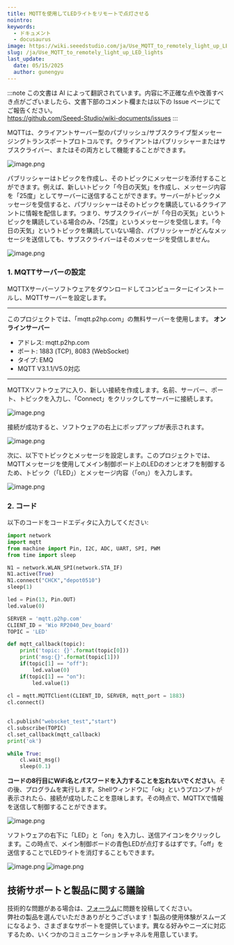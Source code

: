 ```yaml
---
title: MQTTを使用してLEDライトをリモートで点灯させる
nointro:
keywords:
  - ドキュメント
  - docusaurus
image: https://wiki.seeedstudio.com/ja/Use_MQTT_to_remotely_light_up_LED_lights/
slug: /ja/Use_MQTT_to_remotely_light_up_LED_lights
last_update:
  date: 05/15/2025
  author: gunengyu
---
```

:::note
この文書は AI によって翻訳されています。内容に不正確な点や改善すべき点がございましたら、文書下部のコメント欄または以下の Issue ページにてご報告ください。  
https://github.com/Seeed-Studio/wiki-documents/issues
:::

MQTTは、クライアントサーバー型のパブリッシュ/サブスクライブ型メッセージングトランスポートプロトコルです。クライアントはパブリッシャーまたはサブスクライバー、またはその両方として機能することができます。

![image.png](https://files.seeedstudio.com/wiki/Wio_RP2040_mini_Dev_Board-Onboard_Wifi/demo_10.png)

パブリッシャーはトピックを作成し、そのトピックにメッセージを添付することができます。例えば、新しいトピック「今日の天気」を作成し、メッセージ内容を「25度」としてサーバーに送信することができます。サーバーがトピックメッセージを受信すると、パブリッシャーはそのトピックを購読しているクライアントに情報を配信します。つまり、サブスクライバーが「今日の天気」というトピックを購読している場合のみ、「25度」というメッセージを受信します。「今日の天気」というトピックを購読していない場合、パブリッシャーがどんなメッセージを送信しても、サブスクライバーはそのメッセージを受信しません。

![image.png](https://files.seeedstudio.com/wiki/Wio_RP2040_mini_Dev_Board-Onboard_Wifi/demo_11.png)

### 1. MQTTサーバーの設定
MQTTXサーバーソフトウェアをダウンロードしてコンピューターにインストールし、MQTTサーバーを設定します。

---

このプロジェクトでは、「mqtt.p2hp.com」の無料サーバーを使用します。
**オンラインサーバー**

- アドレス: mqtt.p2hp.com
- ポート: 1883 (TCP), 8083 (WebSocket)
- タイプ: EMQ
- MQTT V3.1.1/V5.0対応

---

MQTTXソフトウェアに入り、新しい接続を作成します。名前、サーバー、ポート、トピックを入力し、「Connect」をクリックしてサーバーに接続します。

![image.png](https://files.seeedstudio.com/wiki/Wio_RP2040_mini_Dev_Board-Onboard_Wifi/demo_12.png)

接続が成功すると、ソフトウェアの右上にポップアップが表示されます。

![image.png](https://files.seeedstudio.com/wiki/Wio_RP2040_mini_Dev_Board-Onboard_Wifi/demo_13.png)

次に、以下でトピックとメッセージを設定します。このプロジェクトでは、MQTTメッセージを使用してメイン制御ボード上のLEDのオンとオフを制御するため、トピック（「LED」）とメッセージ内容（「on」）を入力します。

![image.png](https://files.seeedstudio.com/wiki/Wio_RP2040_mini_Dev_Board-Onboard_Wifi/demo_14.png)

### 2. コード
以下のコードをコードエディタに入力してください:
```python
import network
import mqtt
from machine import Pin, I2C, ADC, UART, SPI, PWM
from time import sleep

N1 = network.WLAN_SPI(network.STA_IF)
N1.active(True)
N1.connect("CHCK","depot0510")
sleep(1)

led = Pin(13, Pin.OUT)
led.value(0)

SERVER = 'mqtt.p2hp.com'
CLIENT_ID = 'Wio RP2040_Dev_board'
TOPIC = 'LED'

def mqtt_callback(topic):
    print('topic: {}'.format(topic[0]))
    print('msg:{}'.format(topic[1]))
    if(topic[1] == "off"):
        led.value(0)
    if(topic[1] == "on"):
        led.value(1)
    
cl = mqtt.MQTTClient(CLIENT_ID, SERVER, mqtt_port = 1883)
cl.connect()

    
cl.publish("webscket_test","start")
cl.subscribe(TOPIC)
cl.set_callback(mqtt_callback)
print('ok')

while True:
    cl.wait_msg()
    sleep(0.1)
```

**コードの8行目にWiFi名とパスワードを入力することを忘れないでください**。その後、プログラムを実行します。Shellウィンドウに「ok」というプロンプトが表示されたら、接続が成功したことを意味します。その時点で、MQTTXで情報を送信して制御することができます。

![image.png](https://files.seeedstudio.com/wiki/Wio_RP2040_mini_Dev_Board-Onboard_Wifi/demo_15.png)

ソフトウェアの右下に「LED」と「on」を入力し、送信アイコンをクリックします。この時点で、メイン制御ボードの青色LEDが点灯するはずです。「off」を送信することでLEDライトを消灯することもできます。

![image.png](https://files.seeedstudio.com/wiki/Wio_RP2040_mini_Dev_Board-Onboard_Wifi/demo_16.png)
![image.png](https://files.seeedstudio.com/wiki/Wio_RP2040_mini_Dev_Board-Onboard_Wifi/demo_17.png)

## 技術サポートと製品に関する議論
技術的な問題がある場合は、[フォーラム](http://forum.seeedstudio.com/)に問題を投稿してください。  
弊社の製品を選んでいただきありがとうございます！製品の使用体験がスムーズになるよう、さまざまなサポートを提供しています。異なる好みやニーズに対応するため、いくつかのコミュニケーションチャネルを用意しています。

<div class="button_tech_support_container">
<a href="https://forum.seeedstudio.com/" class="button_forum"></a> 
<a href="https://www.seeedstudio.com/contacts" class="button_email"></a>
</div>

<div class="button_tech_support_container">
<a href="https://discord.gg/eWkprNDMU7" class="button_discord"></a> 
<a href="https://github.com/Seeed-Studio/wiki-documents/discussions/69" class="button_discussion"></a>
</div>